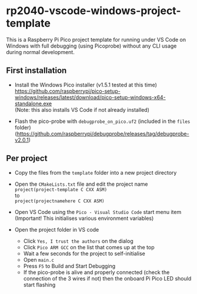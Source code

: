 # rp2040-vscode-windows-project-template

This is a Raspberry Pi Pico project template for running under VS Code on Windows with full debugging (using Picoprobe) without any CLI usage during normal development.

## First installation

- Install the Windows Pico installer (v1.5.1 tested at this time)  
https://github.com/raspberrypi/pico-setup-windows/releases/latest/download/pico-setup-windows-x64-standalone.exe  
(Note: this also installs VS Code if not already installed)

- Flash the pico-probe with `debugprobe_on_pico.uf2` (included in the `files` folder)  
(https://github.com/raspberrypi/debugprobe/releases/tag/debugprobe-v2.0.1)

## Per project

- Copy the files from the `template` folder into a new project directory

- Open the `CMakeLists.txt` file and edit the project name  
`project(project-template C CXX ASM)`  
to  
`project(projectnamehere C CXX ASM)`  

- Open VS Code using the `Pico - Visual Studio Code` start menu item (Important! This initialises various environment variables)

- Open the project folder in VS code
  - Click `Yes, I trust the authors` on the dialog
  - Click `Pico ARM GCC` on the list that comes up at the top
  - Wait a few seconds for the project to self-initialise
  - Open `main.c`
  - Press `F5` to Build and Start Debugging
  - If the pico-probe is alive and properly connected (check the connection of the 3 wires if not) then the onboard Pi Pico LED should start flashing
